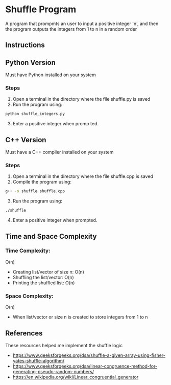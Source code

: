 # Shuffle Program
A program that prompmts an user to input a positive integer 'n', and then the program outputs the integers from 1 to n in a random order

## Instructions

## Python Version
Must have Python installed on your system

### Steps
1. Open a terminal in the directory where the file shuffle.py is saved
2. Run the program using:

```bash
python shuffle_integers.py
```
3. Enter a positive integer when promp ted.

## C++ Version
Must have a C++ compiler installed on your system

### Steps
1. Open a terminal in the directory where the file shuffle.cpp is saved
2. Compile the program using:
```bash
g++ -o shuffle shuffle.cpp
```
3. Run the program using:
```bash
./shuffle
```
4. Enter a positive integer when prompted.

## Time and Space Complexity

### Time Complexity:
O(n)
- Creating list/vector of size n: O(n)
- Shuffling the list/vector: O(n)
- Printing the shuffled list: O(n)

### Space Complexity:
O(n)
- When list/vector or size n is created to store integers from 1 to n

## References
These resources helped me implement the shuffle logic 
- https://www.geeksforgeeks.org/dsa/shuffle-a-given-array-using-fisher-yates-shuffle-algorithm/
- https://www.geeksforgeeks.org/dsa/linear-congruence-method-for-generating-pseudo-random-numbers/
- https://en.wikipedia.org/wiki/Linear_congruential_generator